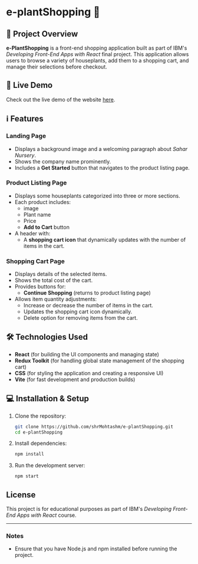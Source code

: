 # e-plantShopping 🌱

## 🚀 Project Overview

**e-PlantShopping** is a front-end shopping application built as part of IBM's *Developing Front-End Apps with React* final project. This application allows users to browse a variety of houseplants, add them to a shopping cart, and manage their selections before checkout.


## 🌟 Live Demo

Check out the live demo of the website [here](https://shrmohtashm.github.io/e-plantShopping/).

## ℹ️ Features

### Landing Page

- Displays a background image and a welcoming paragraph about *Sahar Nursery*.
- Shows the company name prominently.
- Includes a **Get Started** button that navigates to the product listing page.

### Product Listing Page

- Displays some houseplants categorized into three or more sections.
- Each product includes:
  - image
  - Plant name
  - Price
  - **Add to Cart** button
- A header with:
  - A **shopping cart icon** that dynamically updates with the number of items in the cart.
  
### Shopping Cart Page

- Displays details of the selected items.
- Shows the total cost of the cart.
- Provides buttons for:
  - **Continue Shopping** (returns to product listing page)
- Allows item quantity adjustments:
  - Increase or decrease the number of items in the cart.
  - Updates the shopping cart icon dynamically.
  - Delete option for removing items from the cart.

## 🛠️ Technologies Used

- **React** (for building the UI components and managing state)
- **Redux Toolkit** (for handling global state management of the shopping cart)
- **CSS** (for styling the application and creating a responsive UI)
- **Vite** (for fast development and production builds)

## 💻 Installation & Setup

1. Clone the repository:
   ```bash
   git clone https://github.com/shrMohtashm/e-plantShopping.git
   cd e-plantShopping
   ```
2. Install dependencies:
   ```bash
   npm install
   ```
3. Run the development server:
   ```bash
   npm start
   ```

## License

This project is for educational purposes as part of IBM's *Developing Front-End Apps with React* course.

---

### Notes

- Ensure that you have Node.js and npm installed before running the project.


